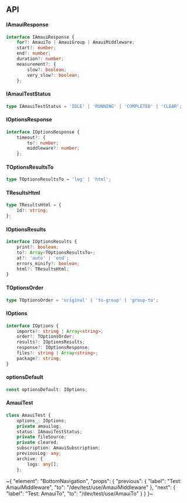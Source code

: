 

## API

#### IAmauiResponse

```ts
interface IAmauiResponse {
    for?: AmauiTo | AmauiGroup | AmauiMiddleware;
    start?: number;
    end?: number;
    duration?: number;
    measurement?: {
        slow?: boolean;
        very_slow?: boolean;
    };
```

#### IAmauiTestStatus

```ts
type IAmauiTestStatus = 'IDLE' | 'RUNNING' | 'COMPLETED' | 'CLEAR';
```

#### IOptionsResponse

```ts
interface IOptionsResponse {
    timeout?: {
        to?: number;
        middleware?: number;
    };
```

#### TOptionsResultsTo

```ts
type TOptionsResultsTo = 'log' | 'html';
```

#### TResultsHtml

```ts
type TResultsHtml = {
    id?: string;
};
```

#### IOptionsResults

```ts
interface IOptionsResults {
    print?: boolean;
    to?: Array<TOptionsResultsTo>;
    at?: 'auto' | 'end';
    errors_minify?: boolean;
    html?: TResultsHtml;
}
```

#### TOptionsOrder

```ts
type TOptionsOrder = 'original' | 'to-group' | 'group-to';
```

#### IOptions

```ts
interface IOptions {
    imports?: string | Array<string>;
    order?: TOptionsOrder;
    results?: IOptionsResults;
    response?: IOptionsResponse;
    files?: string | Array<string>;
    package?: string;
}
```

#### optionsDefault

```ts
const optionsDefault: IOptions;
```

#### AmauiTest

```ts
class AmauiTest {
    options_: IOptions;
    private amauilog;
    status: IAmauiTestStatus;
    private fileSource;
    private cleared;
    subscription: AmauiSubscription;
    previousLog: any;
    archive: {
        logs: any[];
    };
```

~{
  "element": "BottomNavigation",
  "props": {
    "previous": {
      "label": "Test: AmauiMiddleware",
      "to": "/dev/test/use/AmauiMiddleware"
    },
    "next": {
      "label": "Test: AmauiTo",
      "to": "/dev/test/use/AmauiTo"
    }
  }
}~
